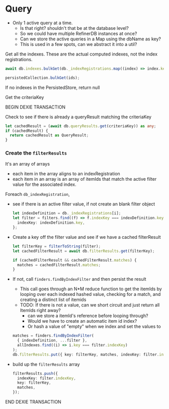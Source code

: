 # Query

- Only 1 active query at a time.
  - Is that right? shouldn't that be at the database level?
  - So we could have multiple RefinerDB instances at once?
  - Can we store the active queries in a Map using the dbName as key?
  - This is used in a few spots, can we abstract it into a util?

Get all the indexes. These are the actual computed indexes, not the
index registrations.

```ts
await db.indexes.bulkGet(db._indexRegistrations.map((index) => index.key));
```

```ts
persistedCollection.bulkGet(ids);
```

If no indexes in the PersistedStore, return null

Get the criteriaKey

BEGIN DEXIE TRANSACTION

Check to see if there is already a queryResult matching the criteriaKey

```ts
let cachedResult = (await db.queryResults.get(criteriaKey)) as any;
if (cachedResult) {
  return cachedResult as QueryResult;
}
```

### Create the `filterResults`

It's an array of arrays

- each item in the array aligns to an indexRegistration
- each item in an array is an array of itemIds that match the active filter value for the associated index.

Foreach `db_indexRegistration`,

- see if there is an active filter value, if not create an blank filter object
  ```ts
  let indexDefinition = db._indexRegistrations[i];
  let filter = filters.find((f) => f.indexKey === indexDefinition.key) || {
    indexKey: indexDefinition.key,
  };
  ```
- Create a key off the filter value and see if we have a cached filterResult

  ```ts
  let filterKey = filterToString(filter);
  let cachedFilterResult = await db.filterResults.get(filterKey);

  if (cachedFilterResult && cachedFilterResult.matches) {
    matches = cachedFilterResult.matches;
  }
  ```

- If not, call `finders.findByIndexFilter` and then persist the result
  - This call goes through an N\*M reduce function to get the itemIds by looping over each indexed hashed value, checking for a match, and creating a distinct list of itemids
  - TODO: If there is not a value, can we short circuit and just return all ItemIds right away?
    - can we store a itemId's reference before looping through?
    - Would we have to create an automatic item id index?
    - Or hash a value of "empty" when we index and set the values to
  ```ts
  matches = finders.findByIndexFilter(
    { indexDefinition, ...filter },
    allIndexes.find((i) => i.key === filter.indexKey)
  );
  db.filterResults.put({ key: filterKey, matches, indexKey: filter.indexKey });
  ```
- build up the `filterResults` array
  ```ts
  filterResults.push({
    indexKey: filter.indexKey,
    key: filterKey,
    matches,
  });
  ```

END DEXIE TRANSACTION
